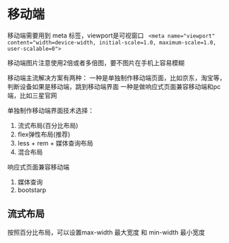 # 移动端

移动端需要用到 meta 标签，viewport是可视窗口
` <meta name="viewport" content="width=device-width, initial-scale=1.0, maximum-scale=1.0, user-scalable=0">`

移动端图片注意使用2倍或者多倍图，要不图片在手机上容易模糊

移动端主流解决方案有两种：
一种是单独制作移动端页面，比如京东，淘宝等，判断设备如果是移动端，跳到移动端界面
一种是做响应式页面兼容移动端和pc端，比如三星官网


单独制作移动端界面技术选择：
1. 流式布局(百分比布局)
2. flex弹性布局(推荐)
3. less + rem + 媒体查询布局
4. 混合布局

响应式页面兼容移动端
1. 媒体查询
2. bootstarp


## 流式布局
按照百分比布局，可以设置max-width 最大宽度 和 min-width 最小宽度

